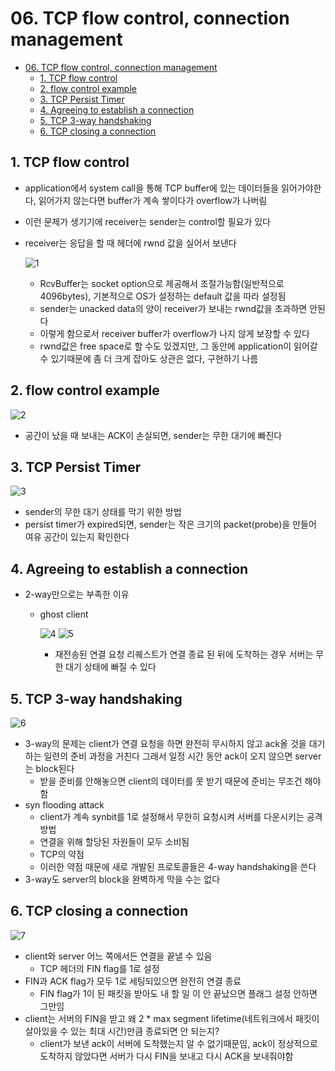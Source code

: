 # 06. TCP flow control, connection management

<!--ts-->

- [06. TCP flow control, connection management](#06-tcp-flow-control-connection-management)
  - [1. TCP flow control](#1-tcp-flow-control)
  - [2. flow control example](#2-flow-control-example)
  - [3. TCP Persist Timer](#3-tcp-persist-timer)
  - [4. Agreeing to establish a connection](#4-agreeing-to-establish-a-connection)
  - [5. TCP 3-way handshaking](#5-tcp-3-way-handshaking)
  - [6. TCP closing a connection](#6-tcp-closing-a-connection)

<!-- Created by https://github.com/ekalinin/github-markdown-toc -->
<!-- Added by: sungminyou, at: 2022년 7월 20일 수요일 17시 57분 13초 KST -->

<!--te-->

## 1. TCP flow control

- application에서 system call을 통해 TCP buffer에 있는 데이터들을 읽어가야한다, 읽어가지 않는다면 buffer가 계속 쌓이다가 overflow가 나버림
- 이런 문제가 생기기에 receiver는 sender는 control할 필요가 있다
- receiver는 응답을 할 때 헤더에 rwnd 값을 실어서 보낸다

  ![1](https://user-images.githubusercontent.com/48282185/179941601-443217a7-a424-4b51-a0fa-434121432fef.png)

  - RcvBuffer는 socket option으로 제공해서 조절가능함(일반적으로 4096bytes), 기본적으로 OS가 설정하는 default 값을 따라 설정됨
  - sender는 unacked data의 양이 receiver가 보내는 rwnd값을 초과하면 안된다
  - 이렇게 함으로서 receiver buffer가 overflow가 나지 않게 보장할 수 있다
  - rwnd값은 free space로 할 수도 있겠지만, 그 동안에 application이 읽어갈 수 있기때문에 좀 더 크게 잡아도 상관은 없다, 구현하기 나름

## 2. flow control example

![2](https://user-images.githubusercontent.com/48282185/179941563-55e6371b-8b8d-4f43-9725-aa55c558e673.png)

- 공간이 났을 때 보내는 ACK이 손실되면, sender는 무한 대기에 빠진다

## 3. TCP Persist Timer

![3](https://user-images.githubusercontent.com/48282185/179941561-c977fe91-8a72-4cd6-a39b-56ee4f714558.png)

- sender의 무한 대기 상태를 막기 위한 방법
- persist timer가 expired되면, sender는 작은 크기의 packet(probe)을 만들어 여유 공간이 있는지 확인한다

## 4. Agreeing to establish a connection

- 2-way만으로는 부족한 이유

  - ghost client

    ![4](https://user-images.githubusercontent.com/48282185/179941559-f312c24f-9c98-4d7e-97ea-1741646c3438.png)
    ![5](https://user-images.githubusercontent.com/48282185/179941556-afdc1f8b-0101-4923-a315-948cba4f1149.png)

    - 재전송된 연결 요청 리퀘스트가 연결 종료 된 뒤에 도착하는 경우 서버는 무한 대기 상태에 빠질 수 있다

## 5. TCP 3-way handshaking

![6](https://user-images.githubusercontent.com/48282185/179941549-a1d15fd3-6d83-4035-bcc4-da2f8f55a39f.png)

- 3-way의 문제는 client가 연결 요청을 하면 완전히 무시하지 않고 ack올 것을 대기하는 일련의 준비 과정을 거친다 그래서 일정 시간 동안 ack이 오지 않으면 server는 block된다
  - 받을 준비를 안해놓으면 client의 데이터를 못 받기 때문에 준비는 무조건 해야함
- syn flooding attack
  - client가 계속 synbit를 1로 설정해서 무한히 요청시켜 서버를 다운시키는 공격방법
  - 연결을 위해 할당된 자원들이 모두 소비됨
  - TCP의 약점
  - 이러한 약점 때문에 새로 개발된 프로토콜들은 4-way handshaking을 쓴다
- 3-way도 server의 block을 완벽하게 막을 수는 없다

## 6. TCP closing a connection

![7](https://user-images.githubusercontent.com/48282185/179941524-42c2a253-62d1-4591-a764-e7d217f3b1c4.png)

- client와 server 어느 쪽에서든 연결을 끝낼 수 있음
  - TCP 헤더의 FIN flag를 1로 설정
- FIN과 ACK flag가 모두 1로 세팅되있으면 완전히 연결 종료
  - FIN flag가 1이 된 패킷을 받아도 내 할 일 이 안 끝났으면 플래그 설정 안하면 그만임
- client는 서버의 FIN을 받고 왜 2 \* max segment lifetime(네트워크에서 패킷이 살아있을 수 있는 최대 시간)만큼 종료되면 안 되는지?
  - client가 보낸 ack이 서버에 도착했는지 알 수 없기때문임, ack이 정상적으로 도착하지 않았다면 서버가 다시 FIN을 보내고 다시 ACK을 보내줘야함
